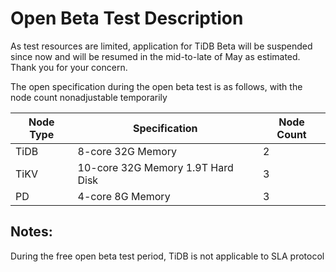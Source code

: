 # Open Beta Test Description

As test resources are limited, application for TiDB Beta will be suspended since now and will be resumed in the mid-to-late of May as estimated. Thank you for your concern.

The open specification during the open beta test is as follows, with the node count nonadjustable temporarily

|Node Type|Specification|Node Count|
|-|-|-|
|TiDB|8-core 32G Memory|2|
|TiKV|10-core 32G Memory 1.9T Hard Disk|3|
|PD|4-core 8G Memory|3|

## Notes:
During the free open beta test period, TiDB is not applicable to SLA protocol
